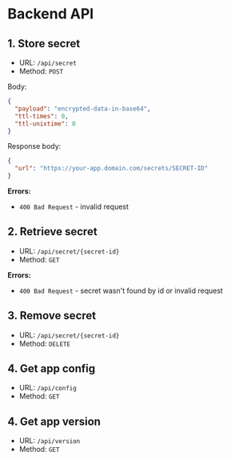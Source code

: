 # Backend API

## 1. Store secret

- URL: `/api/secret`
- Method: `POST`

Body:

```json
{
  "payload": "encrypted-data-in-base64",
  "ttl-times": 0,
  "ttl-unixtime": 0
}
```

Response body:

```json
{
  "url": "https://your-app.domain.com/secrets/SECRET-ID"
}
```

**Errors:**

- `400 Bad Request` - invalid request

## 2. Retrieve secret

- URL: `/api/secret/{secret-id}`
- Method: `GET`

**Errors:**

- `400 Bad Request` - secret wasn't found by id or invalid request

## 3. Remove secret

- URL: `/api/secret/{secret-id}`
- Method: `DELETE`

## 4. Get app config

- URL: `/api/config`
- Method: `GET`

## 4. Get app version

- URL: `/api/version`
- Method: `GET`